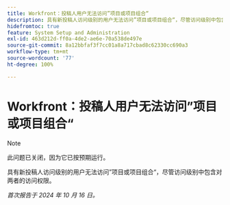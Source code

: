 ```yaml
---
title: Workfront：投稿人用户无法访问”项目或项目组合“
description: 具有新投稿人访问级别的用户无法访问”项目或项目组合“，尽管访问级别中包含对两者的访问权限。
hidefromtoc: true
feature: System Setup and Administration
exl-id: 463d212d-ff0a-4de2-ae6e-70a538de497e
source-git-commit: 8a12bbfaf3f7cc01a8a717cbad8c62330cc690a3
workflow-type: tm+mt
source-wordcount: '77'
ht-degree: 100%

---
```


# Workfront：投稿人用户无法访问”项目或项目组合“

>[!NOTE]
>
>此问题已关闭，因为它已按预期运行。

具有新投稿人访问级别的用户无法访问”项目或项目组合“，尽管访问级别中包含对两者的访问权限。

_首次报告于 2024 年 10 月 16 日。_
